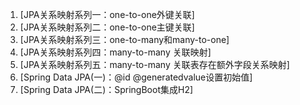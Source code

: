
1. [JPA关系映射系列一：one-to-one外键关联]
2. [JPA关系映射系列二：one-to-one主键关联]
3. [JPA关系映射系列三：one-to-many和many-to-one]
4. [JPA关系映射系列四：many-to-many 关联映射]
5. [JPA关系映射系列五：many-to-many 关联表存在额外字段关系映射]
6. [Spring Data JPA(一)：@id @generatedvalue设置初始值]
7. [Spring Data JPA(二)：SpringBoot集成H2]

